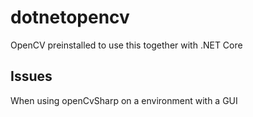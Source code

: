 # dotnetopencv
OpenCV preinstalled to use this together with .NET Core

## Issues
When using openCvSharp on a environment with a GUI